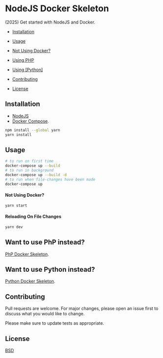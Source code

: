 # NodeJS Docker Skeleton

(2025) Get started with NodeJS and Docker.

* [Installation](#installation)

* [Usage](#usage)

* [Not Using Docker?](#not-using-docker)

* [Using PHP](#using-php)

* [Using [Python]](#using-python)

* [Contributing](#contributing)

* [License](#license)

## Installation

* [NodeJS](https://nodejs.org/en/)
* [Docker Compose](https://docs.docker.com/compose/install/).

```bash
npm install --global yarn
yarn install
```

## Usage

```bash
# to run on first time
docker-compose up --build
# to run in background
docker-compose up --build -d
# to run when file-changes have been made
docker-compose up
```

<a name="not-using-docker"></a>
#### Not Using Docker?

```bash
yarn start
```

#### Reloading On File Changes

```bash
yarn dev
```

<a name="using-php"></a>
## Want to use PhP instead? 
[PhP Docker Skeleton](https://github.com/kkamara/php-docker-skeleton).

<a name="using-python"></a>
## Want to use Python instead? 
[Python Docker Skeleton](https://github.com/kkamara/python-docker-skeleton).

## Contributing
Pull requests are welcome. For major changes, please open an issue first to discuss what you would like to change.

Please make sure to update tests as appropriate.

## License
[BSD](https://opensource.org/licenses/BSD-3-Clause)
